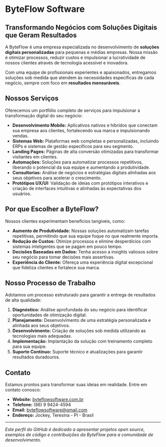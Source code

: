 # ByteFlow Software

## Transformando Negócios com Soluções Digitais que Geram Resultados

A ByteFlow é uma empresa especializada no desenvolvimento de **soluções digitais personalizadas** para pequenas e médias empresas. Nossa missão é otimizar processos, reduzir custos e impulsionar a lucratividade de nossos clientes através de tecnologia acessível e inovadora.

Com uma equipe de profissionais experientes e apaixonados, entregamos soluções sob medida que atendem às necessidades específicas de cada negócio, sempre com foco em **resultados mensuráveis**.

## Nossos Serviços

Oferecemos um portfólio completo de serviços para impulsionar a transformação digital do seu negócio:

*   **Desenvolvimento Mobile:** Aplicativos nativos e híbridos que conectam sua empresa aos clientes, fortalecendo sua marca e impulsionando vendas.
*   **Sistemas Web:** Plataformas web completas e personalizadas, incluindo ERPs e sistemas de gestão específicos para seu segmento.
*   **Landing Pages:** Páginas de alta conversão otimizadas para transformar visitantes em clientes.
*   **Automações:** Soluções para automatizar processos repetitivos, liberando o potencial da sua equipe e aumentando a produtividade.
*   **Consultorias:** Análise de negócios e estratégias digitais alinhadas aos seus objetivos para acelerar o crescimento.
*   **Protótipos UX/UI:** Validação de ideias com protótipos interativos e criação de interfaces intuitivas e alinhadas às expectativas dos usuários.

## Por que Escolher a ByteFlow?

Nossos clientes experimentam benefícios tangíveis, como:

*   **Aumento de Produtividade:** Nossas soluções automatizam tarefas repetitivas, permitindo que sua equipe foque no que realmente importa.
*   **Redução de Custos:** Otimize processos e elimine desperdícios com sistemas inteligentes que se pagam em pouco tempo.
*   **Decisões Baseadas em Dados:** Tenha acesso a insights valiosos sobre seu negócio para tomar decisões mais assertivas.
*   **Experiência do Cliente:** Ofereça uma experiência digital excepcional que fideliza clientes e fortalece sua marca.

## Nosso Processo de Trabalho

Adotamos um processo estruturado para garantir a entrega de resultados de alta qualidade:

1.  **Diagnóstico:** Análise aprofundada do seu negócio para identificar oportunidades de otimização digital.
2.  **Planejamento:** Desenvolvimento de uma estratégia personalizada e alinhada aos seus objetivos.
3.  **Desenvolvimento:** Criação de soluções sob medida utilizando as tecnologias mais adequadas.
4.  **Implementação:** Implantação da solução com treinamento completo para sua equipe.
5.  **Suporte Contínuo:** Suporte técnico e atualizações para garantir resultados duradouros.

## Contato

Estamos prontos para transformar suas ideias em realidade. Entre em contato conosco:

*   **Website:** [byteflowsoftware.com.br](https://byteflowsoftware.com.br/)
*   **Telefone:** (86) 9 9424-4594
*   **Email:** byteflowsoftware@gmail.com
*   **Endereço:** Jockey, Teresina - PI - Brasil

--- 

*Este perfil do GitHub é dedicado a apresentar projetos open source, exemplos de código e contribuições da ByteFlow para a comunidade de desenvolvimento.*
